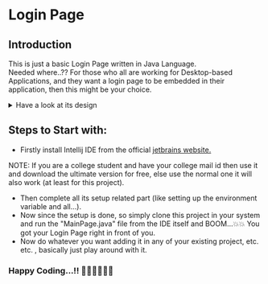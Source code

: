 # Login Page

## Introduction

This is just a basic Login Page written in Java Language.<br/>
Needed where..?? For those who all are working for Desktop-based Applications, and they want a login page to be embedded in their application, then this might be your choice.

<details>
  <summary>Have a look at its design</summary>
  <img src="src/Assets/Login_Pics/Starting_Page.png" alt="First_Page">
  <img src="src/Assets/Login_Pics/Username_Page.png" alt="Second_Page">
  <img src="src/Assets/Login_Pics/Password_Page.png" alt="Third_Page">
</details>

## Steps to Start with:

- Firstly install Intellij IDE from the official [jetbrains website.](https://www.jetbrains.com/idea/download/#section=windows)<br/>

NOTE: If you are a college student and have your college mail id then use it and download the ultimate version for free, else use the normal one it will also work (at least for this project).

- Then complete all its setup related part (like setting up the environment variable and all...).
- Now since the setup is done, so simply clone this project in your system and run the "MainPage.java" file from the IDE itself and BOOM...💥💥 You got your Login Page right in front of you.
- Now do whatever you want adding it in any of your existing project, etc. etc. , basically just play around with it.

### Happy Coding...!! 👨🏽‍💻👨🏽‍💻